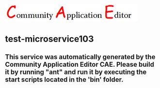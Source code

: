 ![CAE](https://github.com/cae-test/CAE-Deployment-Temp/blob/master/microservice-test-microservice103/img/logo.png)  

test-microservice103
===================


This service was automatically generated by the Community Application Editor CAE. Please build it by running "ant" and run it by executing the start scripts located in the 'bin' folder.
---------------
